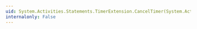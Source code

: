 ```yaml
---
uid: System.Activities.Statements.TimerExtension.CancelTimer(System.Activities.Bookmark)
internalonly: False
---
```


